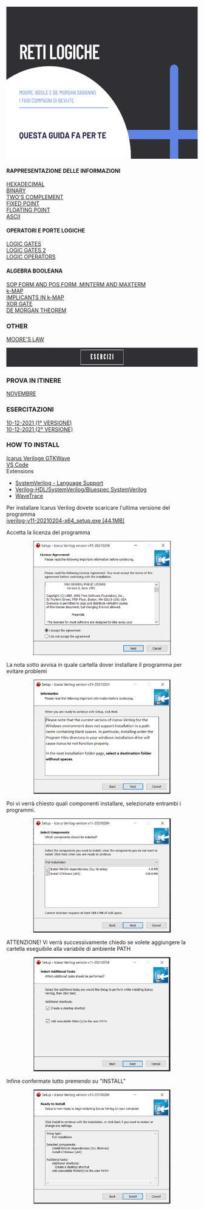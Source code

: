 <p align="center">
<img height="400" weight="700" style="align:center" src="https://github.com/fralabi/images/blob/main/COMPUTER_ENGINEERING/RETI%20LOGICHE.png">
</p>

#### RAPPRESENTAZIONE DELLE INFORMAZIONI
[HEXADECIMAL](https://www.electronics-tutorials.ws/binary/bin_3.html) <br>
[BINARY](https://www.cuemath.com/numbers/binary-number-system/) <br>
[TWO'S COMPLEMENT](https://it.wikitolearn.org/Corso:Architettura_degli_elaboratori/Rappresentazione_dell%27informazione/Complemento_a_2) <br>
[FIXED POINT](https://it.wikitolearn.org/Corso:Architettura_degli_elaboratori/Rappresentazione_dell%27informazione/Virgola_Fissa) <br>
[FLOATING POINT](https://www.geeksforgeeks.org/ieee-standard-754-floating-point-numbers/) <br>
[ASCII](https://www.geeksforgeeks.org/ascii-table/) <br>
#### OPERATORI E PORTE LOGICHE
[LOGIC GATES](https://www.electronicshub.org/logic-symbols/) <br>
[LOGIC GATES 2](https://www.electronicshub.org/introduction-to-logic-gates/) <br>
[LOGIC OPERATORS](https://press.rebus.community/programmingfundamentals/chapter/logical-operators/) <br>
#### ALGEBRA BOOLEANA
[SOP FORM AND POS FORM, MINTERM AND MAXTERM](https://www.electronicshub.org/boolean-logic-sop-form-pos-form/) <br>
[k-MAP](https://www.electronicshub.org/k-map-karnaugh-map/) <br>
[IMPLICANTS IN k-MAP](https://www.geeksforgeeks.org/various-implicants-in-k-map/) <br>
[XOR GATE](https://www.electronicshub.org/exclusive-or-gatexor-gate/) <br>
[DE MORGAN THEOREM](https://www.electronics-tutorials.ws/boolean/demorgan.html) <br>

### OTHER
[MOORE'S LAW](https://www.synopsys.com/glossary/what-is-moores-law.html)

<p align="center">
<img height="50" style="align:center" src="https://github.com/fralabi/images/blob/main/COMPUTER_ENGINEERING/ESERCIZI(3).png">
</p>

### PROVA IN ITINERE
[NOVEMBRE](https://github.com/fralabi/Computer_Engineering/blob/main/Primo_Anno/RETI%20LOGICHE/PROVA%20ITINERE%20NOVEMBRE.pdf)

### ESERCITAZIONI 
[10-12-2021 (1° VERSIONE)](https://github.com/fralabi/Computer_Engineering/blob/main/Primo_Anno/RETI%20LOGICHE/ESERCITAZIONE%2010-12-2021%20(1%20VERSION).pdf) <br>
[10-12-2021 (2° VERSIONE)](https://github.com/fralabi/Computer_Engineering/blob/main/Primo_Anno/RETI%20LOGICHE/ESERCITAZIONE%2010-12-2021%20(2%20VERSIONE).pdf) <br>

### HOW TO INSTALL
[Icarus Veriloge GTKWave](https://bleyer.org/icarus/) <br>
[VS Code](https://code.visualstudio.com/download) <br>
Extensions
- [SystemVerilog - Language Support](https://marketplace.visualstudio.com/items?itemName=eirikpre.systemverilog)
- [Verilog-HDL/SystemVerilog/Bluespec SystemVerilog](https://marketplace.visualstudio.com/items?itemName=mshr-h.VerilogHDL)
- [WaveTrace](https://marketplace.visualstudio.com/items?itemName=wavetrace.wavetrace)

Per installare Icarus Verilog dovete scaricare l'ultima versione del programma <br>
[iverilog-v11-20210204-x64_setup.exe [44.1MB]](https://bleyer.org/icarus/iverilog-v11-20210204-x64_setup.exe)

Accetta la licenza del programma
<p align="center">
<img height="300" weight="400" style="align:center" src="https://github.com/fralabi/images/blob/main/COMPUTER_ENGINEERING/Capture.PNG">
</p>

La nota sotto avvisa in quale cartella dover installare il programma per evitare problemi
<p align="center">
<img height="300" weight="400" style="align:center" src="https://github.com/fralabi/images/blob/main/COMPUTER_ENGINEERING/Capture1.PNG">
</p>

Poi vi verrà chiesto quali componenti installare, selezionate entrambi i programmi.
<p align="center">
<img height="300" weight="400" style="align:center" src="https://github.com/fralabi/images/blob/main/COMPUTER_ENGINEERING/Capture2.PNG">
</p>

ATTENZIONE! Vi verrà successivamente chiedo se volete aggiungere la cartella eseguibile alla variabile di ambiente PATH
<p align="center">
<img height="300" weight="400" style="align:center" src="https://github.com/fralabi/images/blob/main/COMPUTER_ENGINEERING/Capture3.PNG">
</p>

Infine confermate tutto premendo su "INSTALL"
<p align="center">
<img height="300" weight="400" style="align:center" src="https://github.com/fralabi/images/blob/main/COMPUTER_ENGINEERING/Capture4.PNG">
</p>
